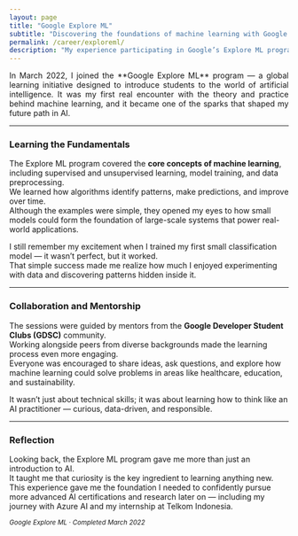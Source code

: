 ```yaml
---
layout: page
title: "Google Explore ML"
subtitle: "Discovering the foundations of machine learning with Google’s Explore ML program."
permalink: /career/exploreml/
description: "My experience participating in Google’s Explore ML program, where I learned the basics of machine learning, model building, and how AI connects to real-world applications."
---
```


<section class="lead" style="text-align: justify;" markdown="1">
In March 2022, I joined the **Google Explore ML** program — a global learning initiative designed to introduce students to the world of artificial intelligence.  
It was my first real encounter with the theory and practice behind machine learning, and it became one of the sparks that shaped my future path in AI.
</section>

---

### Learning the Fundamentals

The Explore ML program covered the **core concepts of machine learning**, including supervised and unsupervised learning, model training, and data preprocessing.  
We learned how algorithms identify patterns, make predictions, and improve over time.  
Although the examples were simple, they opened my eyes to how small models could form the foundation of large-scale systems that power real-world applications.

I still remember my excitement when I trained my first small classification model — it wasn’t perfect, but it worked.  
That simple success made me realize how much I enjoyed experimenting with data and discovering patterns hidden inside it.

---

### Collaboration and Mentorship

The sessions were guided by mentors from the **Google Developer Student Clubs (GDSC)** community.  
Working alongside peers from diverse backgrounds made the learning process even more engaging.  
Everyone was encouraged to share ideas, ask questions, and explore how machine learning could solve problems in areas like healthcare, education, and sustainability.  

It wasn’t just about technical skills; it was about learning how to think like an AI practitioner — curious, data-driven, and responsible.

---

### Reflection

Looking back, the Explore ML program gave me more than just an introduction to AI.  
It taught me that curiosity is the key ingredient to learning anything new.  
This experience gave me the foundation I needed to confidently pursue more advanced AI certifications and research later on — including my journey with Azure AI and my internship at Telkom Indonesia.

<p><small><em>Google Explore ML · Completed March 2022</em></small></p>
